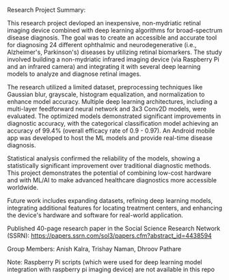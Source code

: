 Research Project Summary: 

This research project devloped an inexpensive, non-mydriatic retinal imaging device combined with deep learning algorithms for broad-spectrum disease diagnosis. The goal was to create an accessible and accurate tool for diagnosing 24 different ophthalmic and neurodegenerative (i.e., Alzheimer's, Parkinson's) diseases by utilizing retinal biomarkers. The study involved building a non-mydriatic infrared imaging device (via Raspberry Pi and an infrared camera) and integrating it with several deep learning models to analyze and diagnose retinal images.

The research utilized a limited dataset, preprocessing techniques like Gaussian blur, grayscale, histogram equalization, and normalization to enhance model accuracy. Multiple deep learning architectures, including a multi-layer feedforward neural network and 3x3 Conv2D models, were evaluated. The optimized models demonstrated significant improvements in diagnostic accuracy, with the categorical classification model achieving an accuracy of 99.4% (overall efficacy rate of 0.9 - 0.97). An Android mobile app was developed to host the ML models and provide real-time disease diagnosis.

Statistical analysis confirmed the reliability of the models, showing a statistically significant improvement over traditional diagnostic methods. This project demonstrates the potential of combining low-cost hardware and with ML/AI to make advanced healthcare diagnostics more accessible worldwide.

Future work includes expanding datasets, refining deep learning models, integrating additional features for locating treatment centers, and enhancing the device's hardware and software for real-world application.

Published 40-page research paper in the Social Science Research Network (SSRN): https://papers.ssrn.com/sol3/papers.cfm?abstract_id=4438594

Group Members: Anish Kalra, Trishay Naman, Dhroov Pathare

Note: Raspberry Pi scripts (which were used for deep learning model integration with raspberry pi imaging device) are not available in this repo
